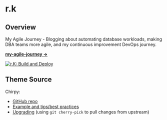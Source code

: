 # r.k

## Overview

My Agile Journey - Blogging about automating database workloads, making DBA teams more agile, and my continuous improvement DevOps journey.

[**my-agile-journey →**](https://rkkoranteng.github.io/my-agile-journey/)

[![r.K: Build and Deploy](https://github.com/RKKoranteng/my-agile-journey/actions/workflows/jekyll.yml/badge.svg?branch=main)](https://github.com/RKKoranteng/my-agile-journey/actions/workflows/jekyll.yml)

## Theme Source

Chirpy:

* [GitHub repo](https://github.com/cotes2020/jekyll-theme-chirpy)
* [Example and tips/best practices](https://chirpy.cotes.page/)
* [Upgrading](#upgrading-the-theme) (using `git cherry-pick` to pull changes from upstream)
